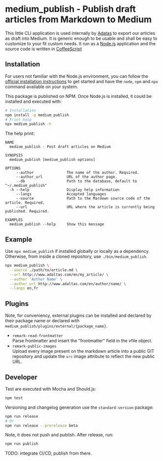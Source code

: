 # medium_publish - Publish draft articles from Markdown to Medium

This little CLI application is used internally by [Adatas](http://www.adaltas.com) to export our articles as draft into Medium. It is generic enough to be usable and shall be easy to customize to your fit custom needs. It run as a [Node.js](https://nodejs.org) application and the source code is written in [CoffeeScript](https://coffeescript.org)

## Installation

For users not familiar with the Node.js environment, you can follow the [official installation instructions](https://nodejs.org/en/download/) to get started and have the `node`, `npm` and `npx` command available on your system.

This package is published on NPM. Once Node.js is installed, it could be installed and executed with:

```bash
# Installation
npm install -g medium_publish
# Print help
npx medium_publish -h
```

The help print:

```
NAME
  medium_publish - Post draft articles on Medium

SYNOPSIS
  medium_publish [medium_publish options]

OPTIONS
     --author               The name of the author. Required.
     --author_url           URL of the author page.
     --db                   Path to the database, default to "~/.medium_publish"
  -h --help                 Display help information
     --langs                Accepted languages
     --source               Path to the Mardown source code of the article. Required.
     --url                  URL where the article is currently being published. Required.

EXAMPLES
  medium_publish --help     Show this message
```

## Example

Use `npx medium_publish` if installed globally or locally as a dependency. Otherwise, from inside a cloned repository, use `./bin/medium_publish`.

```bash
npx medium_publish \
  --source ./path/to/article.md \
  --url http://www.adaltas.com/en/my_article/ \
  --author 'Author Name' \
  --author_url http://www.adaltas.com/en/author/name/ \
  --langs en,fr
```

## Plugins

Note, for conveniency, external plugins can be installed and declared by their package name or declared with `medium_publish/plugins/external/{package_name}`.

- `remark-read-frontmatter`  
  Parse frontmatter and insert the "frontmatter" field in the vfile object.
- `remark-public-images`  
  Upload every image present on the markdown article into a public GIT repository and update the `src` image attribute to reflect the new public URL.

## Developer

Test are executed with Mocha and Should.js:

```bash
npm test
```

Versioning and changelog generation use the `standard-version` package:

```bash
npm run release
# Or
npm run release --prerelease beta
```

Note, it does not push and publish. After release, run:

```bash
npm run publish
```

TODO: integrate CI/CD, publish from there.
